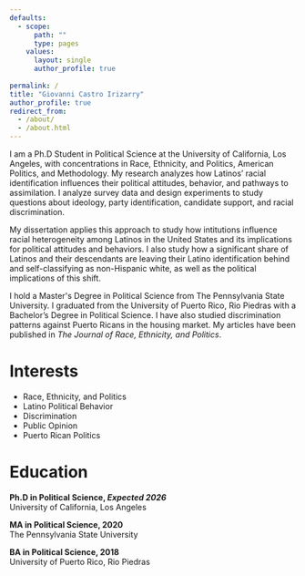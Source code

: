 ```yaml
---
defaults:
  - scope:
      path: ""
      type: pages
    values:
      layout: single
      author_profile: true
    
permalink: /
title: "Giovanni Castro Irizarry"
author_profile: true
redirect_from: 
  - /about/
  - /about.html
---
```


I am a Ph.D  Student in Political Science at the University of California, Los Angeles, with concentrations in Race, Ethnicity, and Politics, American Politics, and Methodology. My research analyzes how Latinos’ racial identification influences their political attitudes, behavior, and pathways to assimilation. I analyze survey data and design experiments to study questions about ideology, party identification, candidate support, and racial discrimination.  

My dissertation applies this approach to study how intitutions influence racial heterogeneity among Latinos in the United States and its implications for political attitudes and behaviors. I also study how a significant share of Latinos and their descendants are leaving their Latino identification behind and self-classifying as non-Hispanic white, as well as the political implications of this shift.  

I hold a Master's Degree in Political Science from The Pennsylvania State University. I graduated from the University of Puerto Rico, Rio Piedras with a Bachelor’s Degree in Political Science. I have also studied discrimination patterns against Puerto Ricans in the housing market. My articles have been published in *The Journal of Race, Ethnicity, and Politics*.  

# Interests
* Race, Ethnicity, and Politics  
* Latino Political Behavior  
* Discrimination   
* Public Opinion  
* Puerto Rican Politics  

# Education  
<i class="fas fa-google-scholar"></i> **Ph.D in Political Science, *Expected 2026***  
University of California, Los Angeles

<i class="fas fa-graduation-cap"></i> **MA in Political Science, 2020**  
The Pennsylvania State University

<i class="fas fa-graduation-cap"></i> **BA in Political Science, 2018**  
University of Puerto Rico, Rio Piedras
